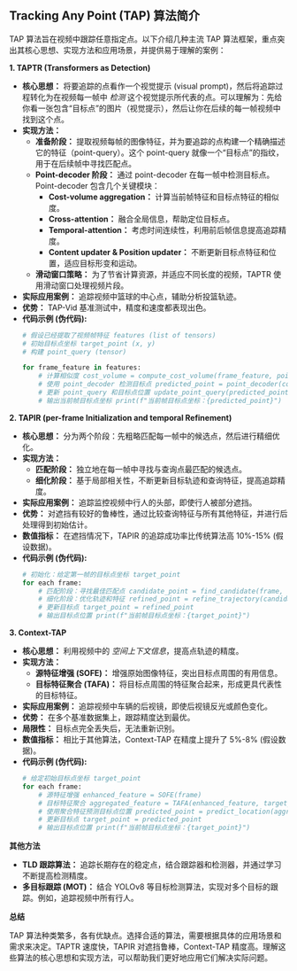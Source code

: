 ## Tracking Any Point (TAP) 算法简介

TAP 算法旨在视频中跟踪任意指定点。以下介绍几种主流 TAP 算法框架，重点突出其核心思想、实现方法和应用场景，并提供易于理解的案例：

**1. TAPTR (Transformers as Detection)**

*   **核心思想：** 将要追踪的点看作一个视觉提示 (visual prompt)，然后将追踪过程转化为在视频每一帧中 *检测* 这个视觉提示所代表的点。可以理解为：先给你看一张包含“目标点”的图片（视觉提示），然后让你在后续的每一帧视频中找到这个点。
*   **实现方法：**
    *   **准备阶段：** 提取视频每帧的图像特征，并为要追踪的点构建一个精确描述它的特征（point-query）。这个 point-query 就像一个“目标点”的指纹，用于在后续帧中寻找匹配点。
    *   **Point-decoder 阶段：** 通过 point-decoder 在每一帧中检测目标点。Point-decoder 包含几个关键模块：
        *   **Cost-volume aggregation：** 计算当前帧特征和目标点特征的相似度。
        *   **Cross-attention：** 融合全局信息，帮助定位目标点。
        *   **Temporal-attention：** 考虑时间连续性，利用前后帧信息提高追踪精度。
        *   **Content updater & Position updater：** 不断更新目标点特征和位置，适应目标形变和运动。
    *   **滑动窗口策略：** 为了节省计算资源，并适应不同长度的视频，TAPTR 使用滑动窗口处理视频片段。
*   **实际应用案例：** 追踪视频中篮球的中心点，辅助分析投篮轨迹。
*   **优势：** TAP-Vid 基准测试中，精度和速度都表现出色。
*   **代码示例 (伪代码):**
    ```python
    # 假设已经提取了视频帧特征 features (list of tensors)
    # 初始目标点坐标 target_point (x, y)
    # 构建 point_query (tensor)

    for frame_feature in features:
        # 计算相似度 cost_volume = compute_cost_volume(frame_feature, point_query)
        # 使用 point_decoder 检测目标点 predicted_point = point_decoder(cost_volume, point_query)
        # 更新 point_query 和目标点位置 update_point_query(predicted_point)
        # 输出当前帧目标点坐标 print(f"当前帧目标点坐标：{predicted_point}")
    ```

**2. TAPIR (per-frame Initialization and temporal Refinement)**

*   **核心思想：** 分为两个阶段：先粗略匹配每一帧中的候选点，然后进行精细优化。
*   **实现方法：**
    *   **匹配阶段：** 独立地在每一帧中寻找与查询点最匹配的候选点。
    *   **细化阶段：** 基于局部相关性，不断更新目标轨迹和查询特征，提高追踪精度。
*   **实际应用案例：** 追踪监控视频中行人的头部，即使行人被部分遮挡。
*   **优势：** 对遮挡有较好的鲁棒性，通过比较查询特征与所有其他特征，并进行后处理得到初始估计。
*   **数值指标：** 在遮挡情况下，TAPIR 的追踪成功率比传统算法高 10%-15% (假设数据)。
*   **代码示例 (伪代码):**
    ```python
    # 初始化：给定第一帧的目标点坐标 target_point
    for each frame:
        # 匹配阶段：寻找最佳匹配点 candidate_point = find_candidate(frame, target_point)
        # 细化阶段：优化轨迹和特征 refined_point = refine_trajectory(candidate_point, previous_trajectory)
        # 更新目标点 target_point = refined_point
        # 输出目标点位置 print(f"当前帧目标点坐标：{target_point}")
    ```

**3. Context-TAP**

*   **核心思想：** 利用视频中的 *空间上下文信息*，提高点轨迹的精度。
*   **实现方法：**
    *   **源特征增强 (SOFE)：** 增强原始图像特征，突出目标点周围的有用信息。
    *   **目标特征聚合 (TAFA)：** 将目标点周围的特征聚合起来，形成更具代表性的目标特征。
*   **实际应用案例：** 追踪视频中车辆的后视镜，即使后视镜反光或颜色变化。
*   **优势：** 在多个基准数据集上，跟踪精度达到最优。
*   **局限性：** 目标点完全丢失后，无法重新识别。
*   **数值指标：** 相比于其他算法，Context-TAP 在精度上提升了 5%-8% (假设数据)。
*   **代码示例 (伪代码):**
    ```python
    # 给定初始目标点坐标 target_point
    for each frame:
        # 源特征增强 enhanced_feature = SOFE(frame)
        # 目标特征聚合 aggregated_feature = TAFA(enhanced_feature, target_point)
        # 使用聚合特征预测目标点位置 predicted_point = predict_location(aggregated_feature)
        # 更新目标点 target_point = predicted_point
        # 输出目标点位置 print(f"当前帧目标点坐标：{target_point}")
    ```

**其他方法**

*   **TLD 跟踪算法：** 追踪长期存在的稳定点，结合跟踪器和检测器，并通过学习不断提高检测精度。
*   **多目标跟踪 (MOT)：** 结合 YOLOv8 等目标检测算法，实现对多个目标的跟踪。例如，追踪视频中所有行人。

**总结**

TAP 算法种类繁多，各有优缺点。选择合适的算法，需要根据具体的应用场景和需求来决定。TAPTR 速度快，TAPIR 对遮挡鲁棒，Context-TAP 精度高。理解这些算法的核心思想和实现方法，可以帮助我们更好地应用它们解决实际问题。